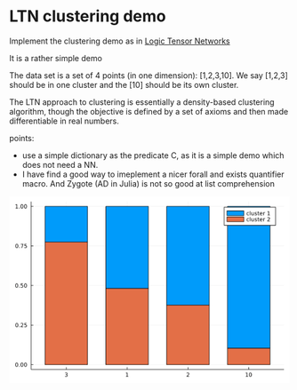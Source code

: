 # LTN clustering demo

Implement the clustering demo as in [Logic Tensor Networks](https://arxiv.org/abs/2012.13635#)

It is a rather simple demo

The data set is a set of 4 points (in one dimension): [1,2,3,10]. We say [1,2,3] should be in one cluster and the [10] should be its own cluster.

The LTN approach to clustering is essentially a density-based clustering algorithm, though the objective is defined by a set of axioms and then made differentiable in real numbers.

points:

* use a simple dictionary as the predicate C, as it is a simple demo which does not need a NN.
* I have find a good way to imeplement a nicer forall and exists quantifier macro. And Zygote (AD in Julia) is not so good at list comprehension

![optimization by step](./ltn_clustering_demo.gif)


